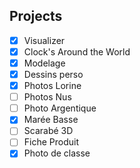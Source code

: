 ## Projects

- [x] Visualizer
- [x] Clock's Around the World
- [x] Modelage
- [x] Dessins perso
- [x] Photos Lorine
- [ ] Photos Nus
- [ ] Photo Argentique
- [x] Marée Basse
- [ ] Scarabé 3D
- [ ] Fiche Produit
- [x] Photo de classe